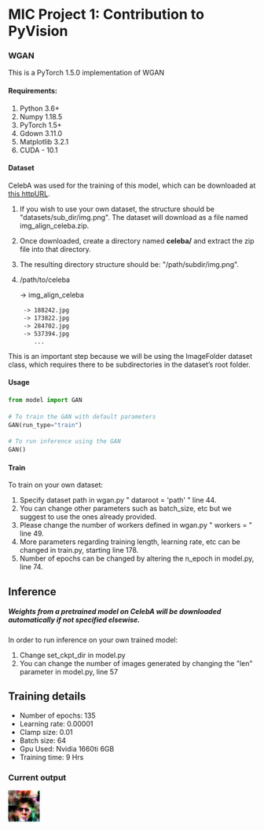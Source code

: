 # MIC Project 1: Contribution to PyVision
### WGAN

This is a PyTorch 1.5.0 implementation of WGAN 

#### Requirements: 
1. Python 3.6+ 
2. Numpy 1.18.5
3. PyTorch 1.5+
4. Gdown 3.11.0
5. Matplotlib 3.2.1
6. CUDA - 10.1

#### Dataset
CelebA was used for the training of this model, which can be downloaded at [this httpURL](http://mmlab.ie.cuhk.edu.hk/projects/CelebA.html). 

1. If you wish to use your own dataset, the structure should be "datasets/sub_dir/img.png". The dataset will download as a file named img_align_celeba.zip. 

2. Once downloaded, create a directory named **celeba/** and extract the zip file into that directory.

3. The resulting directory structure should be: "/path/subdir/img.png".

4. /path/to/celeba
   
   -> img_align_celeba
     
        -> 188242.jpg
        -> 173822.jpg
        -> 284702.jpg
        -> 537394.jpg
           ...

This is an important step because we will be using the ImageFolder dataset class, which requires there to be subdirectories in the dataset’s root folder.
#### Usage

```python 
from model import GAN

# To train the GAN with default parameters
GAN(run_type="train") 

# To run inference using the GAN
GAN() 
```

#### Train
To train on your own dataset:

1. Specify dataset path in wgan.py " dataroot = 'path' " line 44.
2. You can change other parameters such as batch_size, etc but we suggest to use the ones already provided.
3. Please change the number of workers defined in wgan.py " workers = " line 49. 
4. More parameters regarding training length, learning rate, etc can be changed in train.py, starting line 178.
5. Number of epochs can be changed by altering the n_epoch in model.py, line 74.

## Inference
##### Weights from a pretrained model on CelebA will be downloaded automatically if not specified elsewise.
In order to run inference on your own trained model:
1. Change set_ckpt_dir in model.py
2. You can change the number of images generated by changing the "len" parameter in model.py, line 57

## Training details
* Number of epochs: 135
* Learning rate: 0.00001
* Clamp size: 0.01
* Batch size: 64
* Gpu Used: Nvidia 1660ti 6GB
* Training time: 9 Hrs


### Current output
![Image](current_output_imgs/test36.png)
